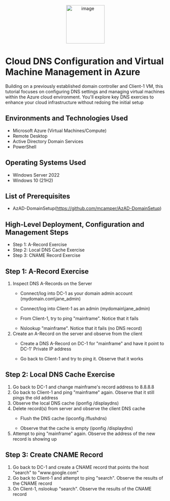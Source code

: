 <p align="center">
<img width="121" alt="image" src="https://github.com/user-attachments/assets/041abe39-4ad5-4d36-8b6b-e6f4474a1e69" />

</p>

<h1>Cloud DNS Configuration and Virtual Machine Management in Azure</h1>
Building on a previously established domain controller and Client-1 VM, this tutorial focuses on configuring DNS settings and managing virtual machines within the Azure cloud environment. You'll explore key DNS exercies to enhance your cloud infrastructure without redoing the initial setup <br />



<h2>Environments and Technologies Used</h2>

- Microsoft Azure (Virtual Machines/Compute)
- Remote Desktop
- Active Directory Domain Services
- PowerShell

<h2>Operating Systems Used </h2>

- Windows Server 2022
- Windows 10 (21H2)

<h2>List of Prerequisites</h2>

- AzAD-DomainSetup(https://github.com/mcamper/AzAD-DomainSetup)

<h2>High-Level Deployment, Configuration and Management Steps</h2>

- Step 1: A-Record Exercise
- Step 2: Local DNS Cache Exercise
- Step 3: CNAME Record Exercise

<h2>Step 1: A-Record Exercise</h2>
<p>
  <ol>
    <li>Inspect DNS A-Records on the Server</li>
      <ul><li>Connect/log into DC-1 as your domain admin account (mydomain.com\jane_admin)</li></ul>
      <ul><li>Connect/log into Client-1 as an admin (mydomain\jane_admin)</li></ul>
      <ul><li>From Client-1, try to ping "mainframe". Notice that it fails</li></ul>
      <ul><li>Nslookup "mainframe". Notice that it fails (no DNS record)</li></ul>
    <li>Create an A-Record on the server and observe from the client</li> 
      <ul><li>Create a DNS A-Record on DC-1 for "mainframe" and have it point to DC-1' Private IP address</li></ul>
      <ul><li>Go back to Client-1 and try to ping it. Observe that it works</li></ul>
          
</ol>

<h2>Step 2: Local DNS Cache Exercise</h2>
<p>
  <ol>
    <li>Go back to DC-1 and change mainframe's record address to 8.8.8.8</li>
    <li>Go back to Client-1 and ping "mainframe" again. Observe that it still pings the old address</li>
    <li>Observe the local DNS cache (iponfig /displaydns)</li>
    <li>Delete record(s) from server and observe the client DNS cache</li>
      <ul><li>Flush the DNS cache (ipconfig /flushdns)</li></ul>
      <ul><li>Observe that the cache is empty (iponfig /displaydns)</li></ul>
    <li>Attempt to ping "mainframe" again. Observe the address of the new record is showing up</li>
    
  </ol>
<p>
<h2>Step 3: Create CNAME Record</h2>
<p>
  <ol>
     <li>Go back to DC-1 and create a CNAME record that points the host "search" to "www.google.com"</li>
     <li>Go back to Client-1 and attempt to ping "search". Observe the results of the CNAME record</li>
     <li>On Client-1, nslookup "search". Observe the results of the CNAME record</li>
       
  </ol>
<p>

